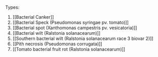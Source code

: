 
Types: 

1.  [[Bacterial Canker]]
2.  [[Bacterial Speck (Pseudomonas syringae pv. tomato)]] 
3.  [[Bacterial spot (Xanthomonas campestris pv. vesicatoria)]]
4.  [[Bacterial wilt (Ralstonia solanacearum)]]
5.  [[Southern bacterial wilt (Ralstonia solanacearum race 3 biovar 2)]]
6.  [[Pith necrosis (Pseudomonas corrugata)]]
7.  [[Tomato bacterial fruit rot (Ralstonia solanacearum)]]


